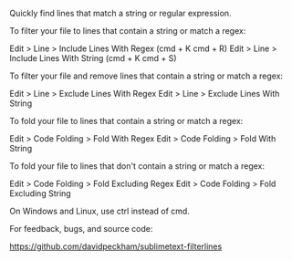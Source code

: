 Quickly find lines that match a string or regular expression.

To filter your file to lines that contain a string or match a regex:

  Edit > Line > Include Lines With Regex  (cmd + K  cmd + R)
  Edit > Line > Include Lines With String  (cmd + K  cmd + S)

To filter your file and remove lines that contain a string or match a regex:

  Edit > Line > Exclude Lines With Regex
  Edit > Line > Exclude Lines With String

To fold your file to lines that contain a string or match a regex:

  Edit > Code Folding > Fold With Regex
  Edit > Code Folding > Fold With String

To fold your file to lines that don't contain a string or match a regex:

  Edit > Code Folding > Fold Excluding Regex
  Edit > Code Folding > Fold Excluding String

On Windows and Linux, use ctrl instead of cmd.


For feedback, bugs, and source code:

https://github.com/davidpeckham/sublimetext-filterlines

